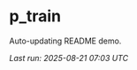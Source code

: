 # p_train

Auto-updating README demo.

<!--START_SECTION:status-->
_Last run: 2025-08-21 07:03 UTC_
<!--END_SECTION:status-->































